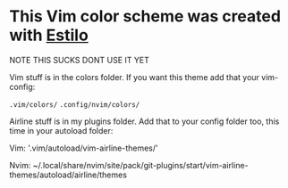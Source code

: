 # This Vim color scheme was created with [Estilo](https://github.com/jacoborus/estilo)

NOTE THIS SUCKS DONT USE IT YET


Vim stuff is in the colors folder. If you want this theme add that your vim-config:

`.vim/colors/`
`.config/nvim/colors/`

Airline stuff is in my plugins folder.
Add that to your config folder too, this time in your autoload folder:

Vim:
'.vim/autoload/vim-airline-themes/'

Nvim:
~/.local/share/nvim/site/pack/git-plugins/start/vim-airline-themes/autoload/airline/themes
